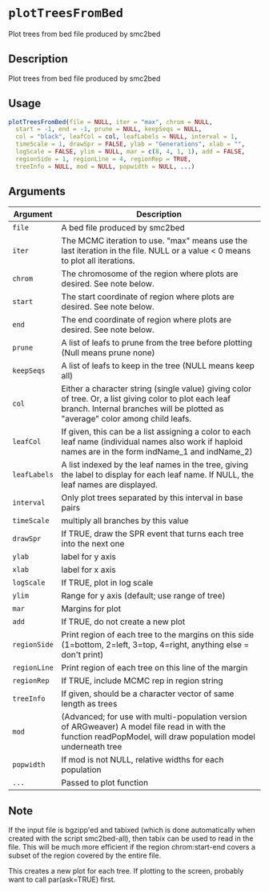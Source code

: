 # `plotTreesFromBed`

Plot trees from bed file produced by smc2bed


## Description

Plot trees from bed file produced by smc2bed


## Usage

```r
plotTreesFromBed(file = NULL, iter = "max", chrom = NULL,
  start = -1, end = -1, prune = NULL, keepSeqs = NULL,
  col = "black", leafCol = col, leafLabels = NULL, interval = 1,
  timeScale = 1, drawSpr = FALSE, ylab = "Generations", xlab = "",
  logScale = FALSE, ylim = NULL, mar = c(8, 4, 1, 1), add = FALSE,
  regionSide = 1, regionLine = 4, regionRep = TRUE,
  treeInfo = NULL, mod = NULL, popwidth = NULL, ...)
```


## Arguments

Argument      |Description
------------- |----------------
`file`     |     A bed file produced by smc2bed
`iter`     |     The MCMC iteration to use. "max" means use the last iteration in the file. NULL or a value < 0 means to plot all iterations.
`chrom`     |     The chromosome of the region where plots are desired. See note below.
`start`     |     The start coordinate of region where plots are desired. See note below.
`end`     |     The end coordinate of region where plots are desired. See note below.
`prune`     |     A list of leafs to prune from the tree before plotting (Null means prune none)
`keepSeqs`     |     A list of leafs to keep in the tree (NULL means keep all)
`col`     |     Either a character string (single value) giving color of tree. Or, a list giving color to plot each leaf branch. Internal branches will be plotted as "average" color among child leafs.
`leafCol`     |     If given, this can be a list assigning a color to each leaf name (individual names also work if haploid names are in the form indName_1 and indName_2)
`leafLabels`     |     A list indexed by the leaf names in the tree, giving the label to display for each leaf name. If NULL, the leaf names are displayed.
`interval`     |     Only plot trees separated by this interval in base pairs
`timeScale`     |     multiply all branches by this value
`drawSpr`     |     If TRUE, draw the SPR event that turns each tree into the next one
`ylab`     |     label for y axis
`xlab`     |     label for x axis
`logScale`     |     If TRUE, plot in log scale
`ylim`     |     Range for y axis (default; use range of tree)
`mar`     |     Margins for plot
`add`     |     If TRUE, do not create a new plot
`regionSide`     |     Print region of each tree to the margins on this side (1=bottom, 2=left, 3=top, 4=right, anything else = don't print)
`regionLine`     |     Print region of each tree on this line of the margin
`regionRep`     |     If TRUE, include MCMC rep in region string
`treeInfo`     |     If given, should be a character vector of same length as trees
`mod`     |     (Advanced; for use with multi-population version of ARGweaver) A model file read in with the function readPopModel, will draw population model underneath tree
`popwidth`     |     If mod is not NULL, relative widths for each population
`...`     |     Passed to plot function


## Note

If the input file is bgzipp'ed and tabixed (which is done automatically when
 created with the script smc2bed-all), then tabix can be used to read in the file. This
 will be much more efficient if the region chrom:start-end covers a subset of the region
 covered by the entire file.

 This creates a new plot for each tree. If plotting to the screen, probably
 want to call par(ask=TRUE) first.
